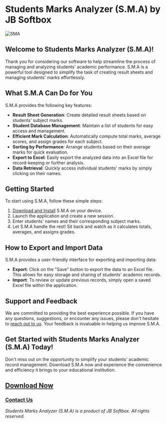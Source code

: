 # Students Marks Analyzer (S.M.A) by JB Softbox

![SMA](https://github.com/Jbsoftboxsl/S.M.A_Free_download/assets/144863834/d17d77cd-0799-444b-bf1d-2bf5e82745e9)

## Welcome to Students Marks Analyzer (S.M.A)!

Thank you for considering our software to help streamline the process of managing and analyzing students' academic performance. S.M.A is a powerful tool designed to simplify the task of creating result sheets and managing students' marks effortlessly.

## What S.M.A Can Do for You

S.M.A provides the following key features:

- **Result Sheet Generation**: Create detailed result sheets based on students' subject marks.
- **Student Database Management**: Maintain a list of students for easy access and management.
- **Efficient Mark Calculation**: Automatically compute total marks, average scores, and assign grades for each subject.
- **Sorting by Performance**: Arrange students based on their average marks for quick evaluation.
- **Export to Excel**: Easily export the analyzed data into an Excel file for record-keeping or further analysis.
- **Data Retrieval**: Quickly access individual students' marks by simply clicking on their names.

## Getting Started

To start using S.M.A, follow these simple steps:

1. [Download and Install](https://github.com/Jbsoftboxsl/S.M.A_Free_download/releases/download/SMA/Students_Marks_Analyzer.exe) S.M.A on your device.
2. Launch the application and create a new session.
3. Enter students' names and their corresponding subject marks.
4. Let S.M.A handle the rest! Sit back and watch as it calculates totals, averages, and assigns grades.

## How to Export and Import Data

S.M.A provides a user-friendly interface for exporting and importing data:

- **Export**: Click on the "Save" button to export the data to an Excel file. This allows for easy storage and sharing of students' academic records.
- **Import**: To review or update previous records, simply open a saved Excel file within the application.

## Support and Feedback

We are committed to providing the best experience possible. If you have any questions, suggestions, or encounter any issues, please don't hesitate to [reach out to us](https://github.com/Jbsoftboxsl). Your feedback is invaluable in helping us improve S.M.A.

## Get Started with Students Marks Analyzer (S.M.A) Today!

Don't miss out on the opportunity to simplify your students' academic record management. Download S.M.A now and experience the convenience and efficiency it brings to your educational institution.

## [Download Now](https://github.com/Jbsoftboxsl/S.M.A_Free_download/releases/download/SMA/Students_Marks_Analyzer.exe)

### [Contact Us](https://t.me/Jbsoftbox)

*Students Marks Analyzer (S.M.A) is a product of JB Softbox. All rights reserved.*
